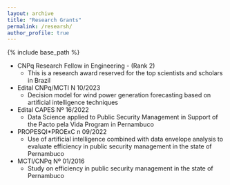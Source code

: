 ```yaml
---
layout: archive
title: "Research Grants"
permalink: /researsh/
author_profile: true
---
```


{% include base_path %}


* CNPq Research Fellow in Engineering - (Rank 2)
  * This is a research award reserved for the top scientists and scholars in Brazil
* Edital CNPq/MCTI N 10/2023
  * Decision model for wind power generation forecasting based on artificial intelligence techniques
* Edital CAPES Nº 16/2022
  * Data Science applied to Public Security Management in Support of the Pacto pela Vida Program in Pernambuco
* PROPESQI*PROExC n 09/2022
  * Use of artificial intelligence combined with data envelope analysis to evaluate efficiency in public security management in the state of Pernambuco
* MCTI/CNPq Nº 01/2016
  * Study on efficiency in public security management in the state of Pernambuco

